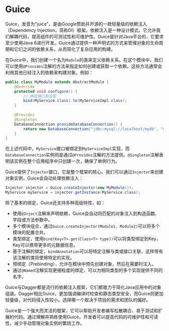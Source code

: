 # Guice

Guice，发音为“juice”，是由Google赞助并开源的一款轻量级的依赖注入（Dependency Injection，简称DI）框架。依赖注入是一种设计模式，它允许我们解耦代码，提高组件的可测试性和可维护性。Guice是针对Java平台的，它要求至少使用Java 6进行开发。Guice通过提供一种声明式的方式来管理对象的生命周期和它们之间的依赖关系，从而简化了复杂应用的构建。

在Guice中，我们创建一个名为`Module`的类来定义依赖关系。在这个模块中，我们可以使用`@Provides`注解的方法来指定如何创建或获取一个依赖。这些方法通常会利用其他已经注入的依赖来构建对象。例如：

```java
public class MyModule extends AbstractModule {
    @Override
    protected void configure() {
        // 绑定接口到实现
        bind(MyService.class).to(MyServiceImpl.class);
    }
    
    @Provides
    @Singleton
    DatabaseConnection provideDatabaseConnection() {
        return new DatabaseConnection("jdbc:mysql://localhost/mydb", "username", "password");
    }
}
```

在上述代码中，`MyService`接口被绑定到`MyServiceImpl`实现，而`DatabaseConnection`实例则是通过`@Provides`注解的方法提供。`@Singleton`注解表明该实例在整个应用程序中只创建一次，确保了单例行为。

Guice提供了`Injector`接口，它是整个框架的核心。我们可以通过`Injector`来创建对象实例，Guice会自动处理依赖注入：

```java
Injector injector = Guice.createInjector(new MyModule());
MyService myService = injector.getInstance(MyService.class);
```

除了基本的绑定，Guice还支持多种高级特性，如：
- 使用`@Inject`注解来声明依赖，Guice会自动将匹配的对象注入到构造函数、字段或方法参数中。
- 多个模块组合，通过`Guice.createInjector(Module1, Module2)`可以将多个模块的配置合并。
- 类型绑定，使用`bind(Key<T>.get(Class<T> type))`可以将类型绑定到Key，Key可以携带更多的元数据信息。
- 基于注解的绑定，`bindAnnotation`可以将特定注解与类或接口关联，这样带有该注解的类将使用特定的实现。
- 预绑定（Prebinding），允许在模块中预先创建对象，然后在需要时注入。
- 通过`@Named`注解实现更细粒度的绑定，可以为相同类型的多个实现提供不同的名字。

Guice与Dagger都是流行的依赖注入框架，它们都致力于简化Java应用中的对象组装。Dagger相比Guice，更加强调编译时检查和静态类型安全，而Guice则更加轻量级，对代码侵入性较小。选择哪一个取决于项目的需求和团队的偏好。

Guice是一个强大而灵活的框架，它可以帮助开发者编写松散耦合、易于测试和扩展的代码。通过理解并熟练使用Guice，开发者可以提高代码的可维护性和可读性，减少手动管理对象实例的繁琐工作。